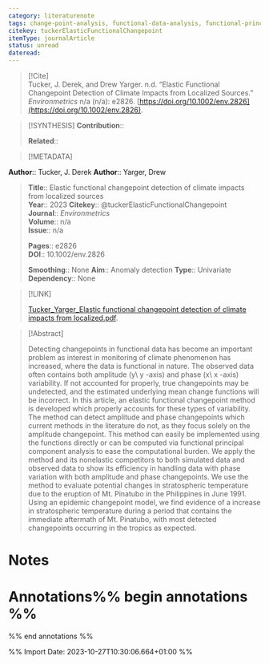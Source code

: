 ```yaml
---
category: literaturenote
tags: change-point-analysis, functional-data-analysis, functional-principal-components
citekey: tuckerElasticFunctionalChangepoint
itemType: journalArticle
status: unread  
dateread:  
---
```


> [!Cite]  
> Tucker, J. Derek, and Drew Yarger. n.d. “Elastic Functional Changepoint Detection of Climate Impacts from Localized Sources.” _Environmetrics_ n/a (n/a): e2826. [https://doi.org/10.1002/env.2826](https://doi.org/10.1002/env.2826).

> [!SYNTHESIS] 
>**Contribution**::
>
>**Related**:: 
>

> [!METADATA]  
>
**Author**:: Tucker, J. Derek
**Author**:: Yarger, Drew<br>
> **Title**:: Elastic functional changepoint detection of climate impacts from localized sources    
> **Year**:: 2023
> **Citekey**:: @tuckerElasticFunctionalChangepoint    
>**Journal**:: *Environmetrics*    
>**Volume**:: n/a    
>**Issue**:: n/a     
>    
>    
>     
> **Pages**:: e2826    
>**DOI**:: 10.1002/env.2826    
>
>**Smoothing**:: None
>**Aim**:: Anomaly detection
>**Type**:: Univariate
>**Dependency**:: None

> [!LINK] 
>
> [Tucker_Yarger_Elastic functional changepoint detection of climate impacts from localized.pdf](file:///Users/steven/Library/CloudStorage/GoogleDrive-steven.golovkine@ul.ie/My%20Drive/bibliography/Environmetrics/undefined/Tucker_Yarger_Elastic%20functional%20changepoint%20detection%20of%20climate%20impacts%20from%20localized.pdf).

>[!Abstract]
>
>Detecting changepoints in functional data has become an important problem as interest in monitoring of climate phenomenon has increased, where the data is functional in nature. The observed data often contains both amplitude (y\ y \-axis) and phase (x\ x \-axis) variability. If not accounted for properly, true changepoints may be undetected, and the estimated underlying mean change functions will be incorrect. In this article, an elastic functional changepoint method is developed which properly accounts for these types of variability. The method can detect amplitude and phase changepoints which current methods in the literature do not, as they focus solely on the amplitude changepoint. This method can easily be implemented using the functions directly or can be computed via functional principal component analysis to ease the computational burden. We apply the method and its nonelastic competitors to both simulated data and observed data to show its efficiency in handling data with phase variation with both amplitude and phase changepoints. We use the method to evaluate potential changes in stratospheric temperature due to the eruption of Mt. Pinatubo in the Philippines in June 1991. Using an epidemic changepoint model, we find evidence of a increase in stratospheric temperature during a period that contains the immediate aftermath of Mt. Pinatubo, with most detected changepoints occurring in the tropics as expected.
>>


# Notes<br>
# Annotations%% begin annotations %%  
 
  
%% end annotations %%

%% Import Date: 2023-10-27T10:30:06.664+01:00 %%
